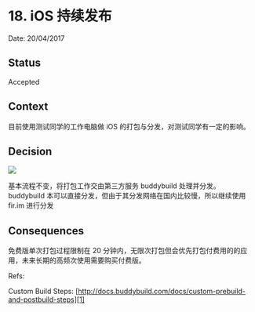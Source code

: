 # 18. iOS 持续发布

Date: 20/04/2017

## Status

Accepted

## Context

目前使用测试同学的工作电脑做 iOS 的打包与分发，对测试同学有一定的影响。

## Decision

![][image-1]

基本流程不变，将打包工作交由第三方服务 buddybuild 处理并分发。
buddybuild 本可以直接分发，但由于其分发网络在国内比较慢，所以继续使用 fir.im 进行分发

## Consequences

免费版单次打包过程限制在 20 分钟内，无限次打包但会优先打包付费用的的应用，未来长期的高频次使用需要购买付费版。

Refs:

Custom Build Steps: [http://docs.buddybuild.com/docs/custom-prebuild-and-postbuild-steps][1]

[1]:	http://docs.buddybuild.com/docs/custom-prebuild-and-postbuild-steps

[image-1]:	decisions/files/Continuous-delivery-iOS.png